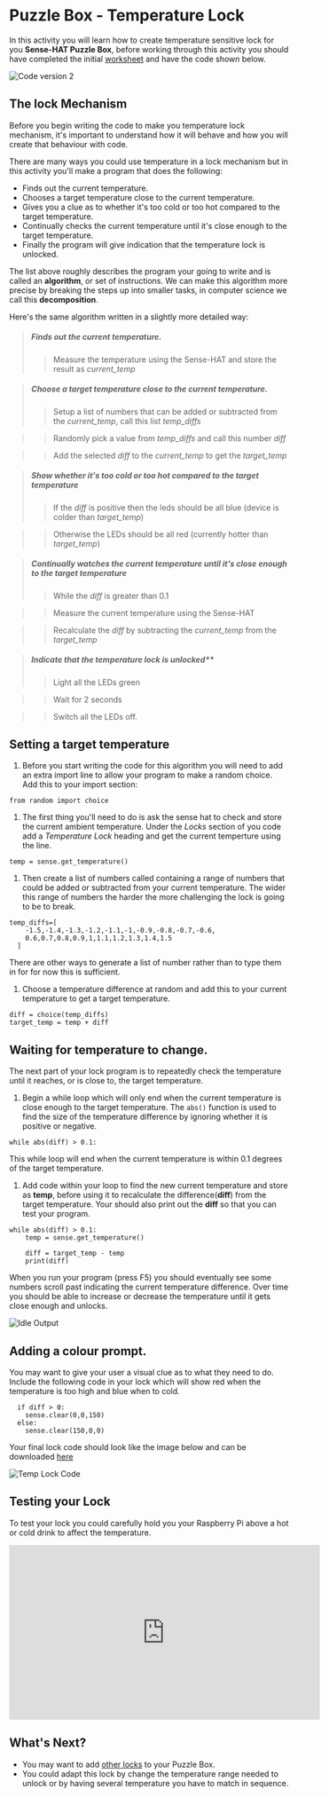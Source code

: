 # Puzzle Box - Temperature Lock
In this activity you will learn how to create temperature sensitive lock for you **Sense-HAT Puzzle Box**, before working through this activity you should have completed the initial [worksheet](worksheet.md) and have the code shown below.

![Code version 2](images/code2.png)

## The lock Mechanism
Before you begin writing the code to make you temperature lock mechanism, it's important to understand how it will behave and how you will create that behaviour with code.

There are many ways you could use temperature in a lock mechanism but in this activity you'll make a program that does the following:

- Finds out the current temperature.
- Chooses a target temperature close to the current temperature.
- Gives you a clue as to whether it's too cold or too hot compared to the target temperature.
- Continually checks the current temperature until it's close enough to the target temperature.
- Finally the program will give indication that the temperature lock is unlocked.

The list above roughly describes the program your going to write and is called an **algorithm**, or set of instructions. We can make this algorithm more precise by breaking the steps up into smaller tasks, in computer science we call this **decomposition**.

Here's the same algorithm written in a slightly more detailed way:

> ##### Finds out the current temperature.
> > Measure the temperature using the Sense-HAT and store the result as *current_temp*

> ##### Choose a target temperature close to the current temperature.  
> > Setup a list of numbers that can be added or subtracted from the *current_temp*, call this list *temp_diffs*  

> > Randomly pick a value from *temp_diffs* and call this number *diff*  

> > Add the selected *diff* to the *current_temp* to get the *target_temp*  

> ##### Show whether it's too cold or too hot compared to the target temperature  
> > If the *diff* is positive then the leds should be all blue (device is colder than *target_temp*)  

> > Otherwise the LEDs should be all red (currently hotter than *target_temp*)  

> ##### Continually watches the current temperature until it's close enough to the target temperature  
> > While the *diff* is greater than 0.1  

> > Measure the current temperature using the Sense-HAT  

> > Recalculate the *diff* by subtracting the *current_temp* from the *target_temp*  

> ##### Indicate that the temperature lock is unlocked**  
> > Light all the LEDs green  

> > Wait for 2 seconds  

> > Switch all the LEDs off.  

## Setting a target temperature
1. Before you start writing the code for this algorithm you will need to add an extra import line to allow your program to make a random choice. Add this to your import section:

  `from random import choice`

1. The first thing you'll need to do is ask the sense hat to check and store the current ambient temperature. Under the *Locks* section of you code add a *Temperature Lock* heading and get the current temperture using the line.

  `temp = sense.get_temperature()`

1. Then create a list of numbers called containing a range of numbers that could be added or subtracted from your current temperature. The wider this range of numbers the harder the more challenging the lock is going to be to break.

  ```python3
  temp_diffs=[
      -1.5,-1.4,-1.3,-1.2,-1.1,-1,-0.9,-0.8,-0.7,-0.6,
      0.6,0.7,0.8,0.9,1,1.1,1.2,1.3,1.4,1.5
    ]
  ```

  There are other ways to generate a list of number rather than to type them in for for now this is sufficient.

1. Choose a temperature difference at random and add this to your current temperature to get a target temperature.

  ```Python3
  diff = choice(temp_diffs)
  target_temp = temp + diff
  ```

## Waiting for temperature to change.
The next part of your lock program is to repeatedly check the temperature until it reaches, or is close to, the target temperature.

1. Begin a while loop which will only end when the current temperature is close enough to the target temperature. The `abs()` function is used to find the size of the temperature difference by ignoring whether it is positive or negative.

  `while abs(diff) > 0.1:`

  This while loop will end when the current temperature is within 0.1 degrees of the target temperature.

1. Add code within your loop to find the new current temperature and store as **temp**, before using it to recalculate the difference(**diff**) from the target temperature. Your should also
print out the **diff** so that you can test your program.

  ```Python3
  while abs(diff) > 0.1:
      temp = sense.get_temperature()

      diff = target_temp - temp
      print(diff)
  ```

  When you run your program (press F5) you should eventually see some numbers scroll past indicating the current temperature difference. Over time you should be able to increase or decrease the temperature until it gets close enough and unlocks.

![Idle Output](images/temp_diffs.png)

## Adding a colour prompt.
You may want to give your user a visual clue as to what they need to do. Include the following code in your lock which will show red when the temperature is too high and blue when to cold.

  ```Python3
    if diff > 0:
      sense.clear(0,0,150)
    else:
      sense.clear(150,0,0)
  ```

Your final lock code should look like the image below and can be downloaded [here](code/puzzle_box_temp.py)

![Temp Lock Code](images/temp_code_complete.png)

## Testing your Lock
To test your lock you could carefully hold you your Raspberry Pi above a hot or cold drink to affect the temperature.

<iframe width="560" height="315" src="https://www.youtube.com/embed/zIgaA9zaaA4" frameborder="0" allowfullscreen></iframe>

## What's Next?
- You may want to add [other locks](worksheet.md) to your Puzzle Box.
- You could adapt this lock by change the temperature range needed to unlock or by having several temperature you have to match in sequence.
